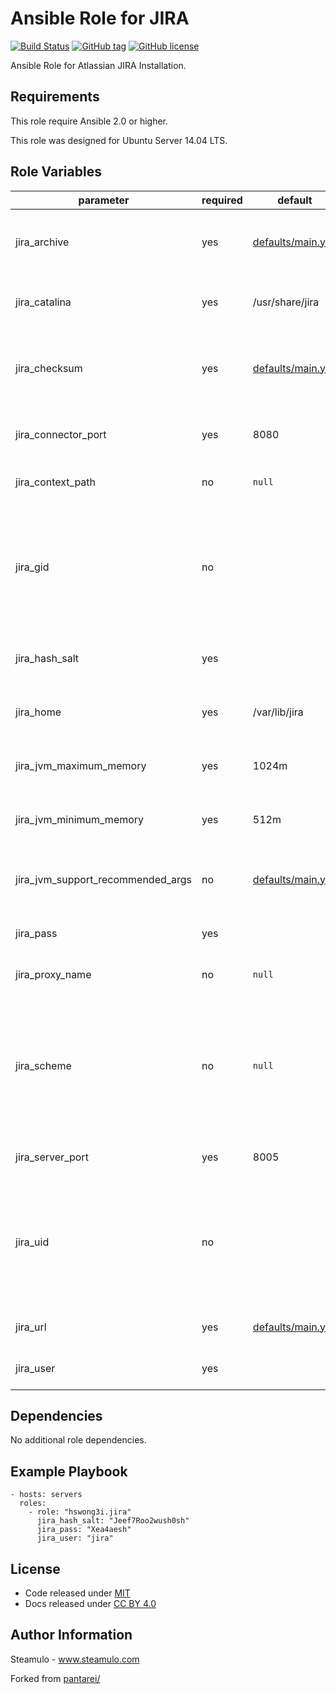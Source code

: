 Ansible Role for JIRA
=====================

[![Build Status](https://travis-ci.org/pantarei/ansible-role-jira.svg?branch=master)](https://travis-ci.org/pantarei/ansible-role-jira)
[![GitHub tag](https://img.shields.io/github/tag/pantarei/ansible-role-jira.svg)](https://github.com/pantarei/ansible-role-jira)
[![GitHub license](https://img.shields.io/github/license/pantarei/ansible-role-jira.svg)](https://github.com/pantarei/ansible-role-jira/blob/master/LICENSE)

Ansible Role for Atlassian JIRA Installation.

Requirements
------------

This role require Ansible 2.0 or higher.

This role was designed for Ubuntu Server 14.04 LTS.

Role Variables
--------------

<table>
<colgroup>
<col width="20%" />
<col width="20%" />
<col width="20%" />
<col width="20%" />
<col width="20%" />
</colgroup>
<thead>
<tr class="header">
<th>parameter</th>
<th>required</th>
<th>default</th>
<th>choices</th>
<th>comments</th>
</tr>
</thead>
<tbody>
<tr class="odd">
<td>jira_archive</td>
<td>yes</td>
<td><a href="https://github.com/pantarei/ansible-role-jira/blob/master/defaults/main.yml">defaults/main.yml</a></td>
<td></td>
<td>Download archive filename for cache during (re)install.</td>
</tr>
<tr class="even">
<td>jira_catalina</td>
<td>yes</td>
<td>/usr/share/jira</td>
<td></td>
<td>Location for the JIRA installation directory.</td>
</tr>
<tr class="odd">
<td>jira_checksum</td>
<td>yes</td>
<td><a href="https://github.com/pantarei/ansible-role-jira/blob/master/defaults/main.yml">defaults/main.yml</a></td>
<td></td>
<td>Download archive sha256 checksum for cache during (re)install.</td>
</tr>
<tr class="even">
<td>jira_connector_port</td>
<td>yes</td>
<td>8080</td>
<td></td>
<td>JIRA Apache Tomcat connector port.</td>
</tr>
<tr class="odd">
<td>jira_context_path</td>
<td>no</td>
<td><code>null</code></td>
<td></td>
<td>Pass value as <code>path</code> to <a href="https://github.com/pantarei/ansible-role-jira/blob/master/templates/usr/share/jira/conf/server.xml.j2">template</a>.</td>
</tr>
<tr class="even">
<td>jira_gid</td>
<td>no</td>
<td></td>
<td></td>
<td>Specifying the GID for shared storage. NOTE: This value should only be set once before deploying and then never changed.</td>
</tr>
<tr class="odd">
<td>jira_hash_salt</td>
<td>yes</td>
<td></td>
<td></td>
<td>Specific password hash salt for sha512.</td>
</tr>
<tr class="even">
<td>jira_home</td>
<td>yes</td>
<td>/var/lib/jira</td>
<td></td>
<td>Location for the JIRA home directory.</td>
</tr>
<tr class="odd">
<td>jira_jvm_maximum_memory</td>
<td>yes</td>
<td>1024m</td>
<td></td>
<td>JIRA JVM maximum memory usage.</td>
</tr>
<tr class="even">
<td>jira_jvm_minimum_memory</td>
<td>yes</td>
<td>512m</td>
<td></td>
<td>JIRA JVM minimum memory usage.</td>
</tr>
<tr class="odd">
<td>jira_jvm_support_recommended_args</td>
<td>no</td>
<td><a href="https://github.com/pantarei/ansible-role-jira/blob/master/defaults/main.yml">defaults/main.yml</a></td>
<td></td>
<td>Atlassian Support recommended JVM arguments.</td>
</tr>
<tr class="even">
<td>jira_pass</td>
<td>yes</td>
<td></td>
<td></td>
<td>Password for JIRA system user.</td>
</tr>
<tr class="odd">
<td>jira_proxy_name</td>
<td>no</td>
<td><code>null</code></td>
<td></td>
<td>Pass value as <code>proxyName</code> to <a href="https://github.com/pantarei/ansible-role-jira/blob/master/templates/usr/share/jira/conf/server.xml.j2">template</a>.</td>
</tr>
<tr class="even">
<td>jira_scheme</td>
<td>no</td>
<td><code>null</code></td>
<td><ul>
<li><code>null</code></li>
<li>http</li>
<li>https</li>
</ul></td>
<td>Install JIRA in standalone mode if <code>null</code>, or integrating with Apache using HTTP if <code>http</code>, or integrating with Apache using HTTPS if <code>https</code>.</td>
</tr>
<tr class="odd">
<td>jira_server_port</td>
<td>yes</td>
<td>8005</td>
<td></td>
<td>JIRA Apache Tomcat server port.</td>
</tr>
<tr class="even">
<td>jira_uid</td>
<td>no</td>
<td></td>
<td></td>
<td>Specifying the UID for shared storage. NOTE: This value should only be set once before deploying and then never changed.</td>
</tr>
<tr class="odd">
<td>jira_url</td>
<td>yes</td>
<td><a href="https://github.com/pantarei/ansible-role-jira/blob/master/defaults/main.yml">defaults/main.yml</a></td>
<td></td>
<td>URL for download archive.</td>
</tr>
<tr class="even">
<td>jira_user</td>
<td>yes</td>
<td></td>
<td></td>
<td>Username for JIRA system user.</td>
</tr>
</tbody>
</table>

Dependencies
------------

No additional role dependencies.

Example Playbook
----------------

    - hosts: servers
      roles:
        - role: "hswong3i.jira"
          jira_hash_salt: "Jeef7Roo2wush0sh"
          jira_pass: "Xea4aesh"
          jira_user: "jira"

License
-------

-   Code released under [MIT](https://github.com/pantarei/ansible-role-jira/blob/master/LICENSE)
-   Docs released under [CC BY 4.0](http://creativecommons.org/licenses/by/4.0/)

Author Information
------------------

Steamulo - www.steamulo.com

Forked from [pantarei/](https://github.com/pantarei)

